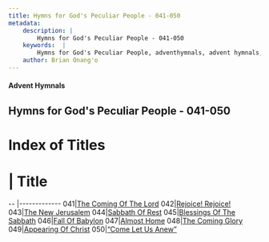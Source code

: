 ```yaml
---
title: Hymns for God's Peculiar People - 041-050
metadata:
    description: |
        Hymns for God's Peculiar People - 041-050
    keywords:  |
        Hymns for God's Peculiar People, adventhymnals, advent hymnals, 041-050
    author: Brian Onang'o
---
```

#### Advent Hymnals
## Hymns for God's Peculiar People - 041-050
# Index of Titles
# | Title                        
-- |-------------
041|[The Coming Of The Lord](/Hymns-for-God's-Peculiar-People/001-053/041-050/The-Coming-Of-The-Lord)
042|[Rejoice! Rejoice!](/Hymns-for-God's-Peculiar-People/001-053/041-050/Rejoice!-Rejoice!)
043|[The New Jerusalem](/Hymns-for-God's-Peculiar-People/001-053/041-050/The-New-Jerusalem)
044|[Sabbath Of Rest](/Hymns-for-God's-Peculiar-People/001-053/041-050/Sabbath-Of-Rest)
045|[Blessings Of The Sabbath](/Hymns-for-God's-Peculiar-People/001-053/041-050/Blessings-Of-The-Sabbath)
046|[Fall Of Babylon](/Hymns-for-God's-Peculiar-People/001-053/041-050/Fall-Of-Babylon)
047|[Almost Home](/Hymns-for-God's-Peculiar-People/001-053/041-050/Almost-Home)
048|[The Coming Glory](/Hymns-for-God's-Peculiar-People/001-053/041-050/The-Coming-Glory)
049|[Appearing Of Christ](/Hymns-for-God's-Peculiar-People/001-053/041-050/Appearing-Of-Christ)
050|[“Come Let Us Anew”](/Hymns-for-God's-Peculiar-People/001-053/041-050/“Come-Let-Us-Anew”)